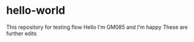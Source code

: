 # hello-world
This repository for testing flow
Hello I'm GM085 and I'm happy
These are further edits
